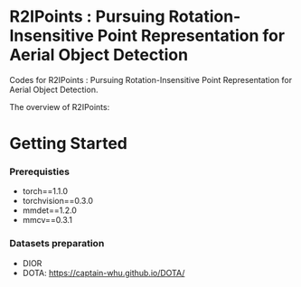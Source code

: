 # R2IPoints : Pursuing Rotation-Insensitive Point Representation for Aerial Object Detection
Codes for R2IPoints : Pursuing Rotation-Insensitive Point Representation for Aerial Object Detection.

The overview of R2IPoints:

# Getting Started  
### Prerequisties
* torch==1.1.0  
* torchvision==0.3.0  
* mmdet==1.2.0  
* mmcv==0.3.1  
### Datasets preparation
* DIOR 
* DOTA: https://captain-whu.github.io/DOTA/
